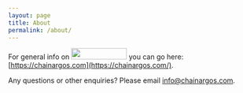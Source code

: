 ```yaml
---
layout: page
title: About
permalink: /about/
---
```


For general info on <img src="https://www.chainargos.com/wp-content/uploads/2023/05/342x70-CA-Logo.png" width=113 height=23>
you can go here: [https://chainargos.com](https://chainargos.com/).

Any questions or other enquiries? Please email <info@chainargos.com>.